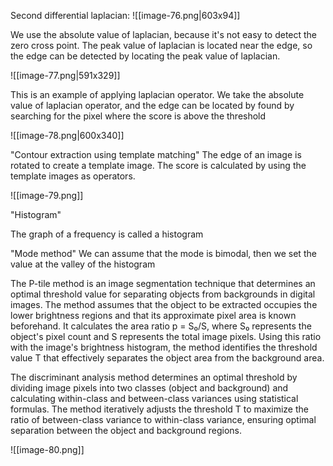 
Second differential laplacian:
![[image-76.png|603x94]]

We use the absolute value of laplacian, because it's not easy to detect the zero cross point.
The peak value of laplacian is located near the edge, so the edge can be detected by locating the peak value of laplacian.

![[image-77.png|591x329]]

This is an example of applying laplacian operator.
We take the absolute value of laplacian operator, and the edge can be located by found by searching for the pixel where the score is above the threshold

![[image-78.png|600x340]]

"Contour extraction using template matching"
The edge of an image is rotated to create a template image. The score is calculated by using the template images as operators. 

![[image-79.png]]


"Histogram"

The graph of a frequency is called a histogram

"Mode method"
We can assume that the mode is bimodal, then we set the value at the valley of the histogram

The P-tile method is an image segmentation technique that determines an optimal threshold value for separating objects from backgrounds in digital images.
The method assumes that the object to be extracted occupies the lower brightness regions and that its approximate pixel area is known beforehand. It calculates the area ratio p = S₀/S, where S₀ represents the object's pixel count and S represents the total image pixels. Using this ratio with the image's brightness histogram, the method identifies the threshold value T that effectively separates the object area from the background area.

The discriminant analysis method determines an optimal threshold by dividing image pixels into two classes (object and background) and calculating within-class and between-class variances using statistical formulas. The method iteratively adjusts the threshold T to maximize the ratio of between-class variance to within-class variance, ensuring optimal separation between the object and background regions.

![[image-80.png]]

